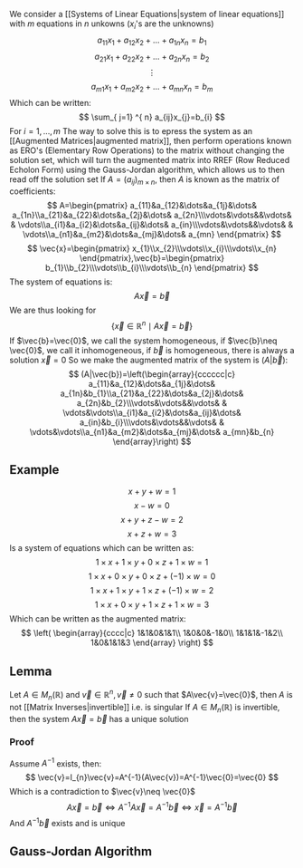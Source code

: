 We consider a [[Systems of Linear Equations|system of linear equations]] with $m$ equations in $n$ unkowns ($x_{i}$'s are the unknowns)
$$
a_{11}x_{1}+a_{12}x_{2}+\dots+a_{1n}x_{n}=b_{1}
$$
$$
a_{21}x_{1}+a_{22}x_{2}+\dots+a_{2n}x_{n}=b_{2}
$$
$$
\vdots
$$
$$
a_{m1}x_{1}+a_{m2}x_{2}+\dots+a_{mn}x_{n}=b_{m}
$$
Which can be written:
$$
\sum_{ j=1} ^{ n}   a_{ij}x_{j}=b_{i}
$$
For $i=1,\dots,m$
The way to solve this is to epress the system as an [[Augmented Matrices|augmented matrix]], then perform operations known as ERO's (Elementary Row Operations) to the matrix without changing the solution set, which will turn the augmented matrix into RREF (Row Reduced Echolon Form) using the Gauss-Jordan algorithm, which allows us to then read off the solution set
If $A=(a_{ij})_{m\times n}$, then $A$ is known as the matrix of coefficients:
$$
A=\begin{pmatrix}
a_{11}&a_{12}&\dots&a_{1j}&\dots& a_{1n}\\a_{21}&a_{22}&\dots&a_{2j}&\dots& a_{2n}\\\vdots&\vdots&&\vdots& & \vdots\\a_{i1}&a_{i2}&\dots&a_{ij}&\dots& a_{in}\\\vdots&\vdots&&\vdots& & \vdots\\a_{n1}&a_{m2}&\dots&a_{mj}&\dots& a_{mn}
\end{pmatrix}
$$
$$
\vec{x}=\begin{pmatrix}
x_{1}\\x_{2}\\\vdots\\x_{i}\\\vdots\\x_{n}
\end{pmatrix},\vec{b}=\begin{pmatrix}
b_{1}\\b_{2}\\\vdots\\b_{i}\\\vdots\\b_{n}
\end{pmatrix}
$$
The system of equations is:
$$
A\vec{x}=\vec{b} 
$$
We are thus looking for 
$$
\{ \vec{x}\in \mathbb{R}^{n}\mid A\vec{x}=\vec{b} \}
$$
If $\vec{b}=\vec{0}$, we call the system homogeneous, if $\vec{b}\neq  \vec{0}$, we call it inhomogeneous, if $\vec{b}$ is homogeneous, there is always a solution $\vec{x}=0$
So we make the augmented matrix of the system is $(A|\vec{b})$:
$$
(A|\vec{b})=\left(\begin{array}{cccccc|c}
a_{11}&a_{12}&\dots&a_{1j}&\dots& a_{1n}&b_{1}\\a_{21}&a_{22}&\dots&a_{2j}&\dots& a_{2n}&b_{2}\\\vdots&\vdots&&\vdots& & \vdots&\vdots\\a_{i1}&a_{i2}&\dots&a_{ij}&\dots& a_{in}&b_{i}\\\vdots&\vdots&&\vdots& & \vdots&\vdots\\a_{n1}&a_{m2}&\dots&a_{mj}&\dots& a_{mn}&b_{n}
\end{array}\right)
$$
## Example
$$
x+y+w=1
$$
$$
x-w=0
$$
$$
x+y+z-w=2
$$
$$
x+z+w=3
$$
Is a system of equations which can be written as:
$$
1\times x+1\times y+0\times z+1\times w=1
$$
$$
1\times x+0\times y+0\times z+(-1)\times w=0
$$
$$
1\times x+1\times y+1\times z+(-1)\times w=2
$$
$$
1\times x+0\times y+1\times z+1\times w=3
$$
Which can be written as the augmented matrix:
$$
\left(
\begin{array}{cccc|c}
1&1&0&1&1\\
1&0&0&-1&0\\
1&1&1&-1&2\\
1&0&1&1&3
\end{array}
\right)
$$
## Lemma
Let $A\in M_{n}(\mathbb{R})$ and $\vec{v}\in\mathbb{R}^{n},\vec{v}\neq 0$ such that $A\vec{v}=\vec{0}$, then $A$ is not [[Matrix Inverses|invertible]] i.e. is singular
If $A\in M_{n}(\mathbb{R})$ is invertible, then the system $A\vec{x}=\vec{b}$ has a unique solution
### Proof
Assume $A^{-1}$ exists, then:
$$
\vec{v}=I_{n}\vec{v}=A^{-1}(A\vec{v})=A^{-1}\vec{0}=\vec{0}
$$
Which is a contradiction to $\vec{v}\neq  \vec{0}$
$$
A\vec{x}=\vec{b}\iff A^{-1}A\vec{x}=A^{-1}\vec{b}\iff \vec{x}=A^{-1}\vec{b}
$$
And $A^{-1}\vec{b}$ exists and is unique
## Gauss-Jordan Algorithm
